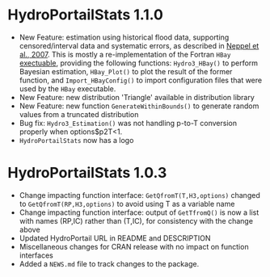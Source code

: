 # HydroPortailStats 1.1.0

* New Feature: estimation using historical flood data, supporting censored/interval data and systematic errors, as described in [Neppel et al., 2007](https://doi.org/10.1080/02626660903546092). This is mostly a re-implementation of the Fortran `HBay` [exectuable](https://github.com/benRenard/BMSL/tree/main/cli/HBay), providing the following functions: `Hydro3_HBay()` to perform Bayesian estimation, `HBay_Plot()` to plot the result of the former function, and `Import_HBayConfig()` to import configuration files that were used by the `HBay` executable.
* New Feature: new distribution 'Triangle' available in distribution library
* New Feature: new function `GenerateWithinBounds()` to generate random values from a truncated distribution
* Bug fix: `Hydro3_Estimation()` was not handling p-to-T conversion properly when options$p2T<1.
* `HydroPortailStats` now has a logo

# HydroPortailStats 1.0.3

* Change impacting function interface: `GetQfromT(T,H3,options)` changed to `GetQfromT(RP,H3,options)` to avoid using T as a variable name
* Change impacting function interface: output of `GetTfromQ()` is now a list with names (RP,IC) rather than (T,IC), for consistency with the change above
* Updated HydroPortail URL in README and DESCRIPTION
* Miscellaneous changes for CRAN release with no impact on function interfaces
* Added a `NEWS.md` file to track changes to the package.


